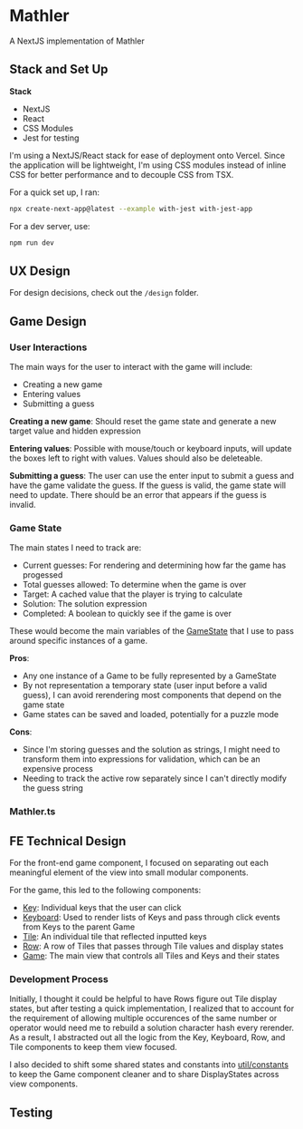 # Mathler

A NextJS implementation of Mathler

## Stack and Set Up

**Stack**

- NextJS
- React
- CSS Modules
- Jest for testing

I'm using a NextJS/React stack for ease of deployment onto Vercel. Since the application will be lightweight, I'm using CSS modules instead of inline CSS for better performance and to decouple CSS from TSX.

For a quick set up, I ran:

```bash
npx create-next-app@latest --example with-jest with-jest-app
```

For a dev server, use:

```bash
npm run dev
```

## UX Design

For design decisions, check out the `/design` folder.

## Game Design

### User Interactions

The main ways for the user to interact with the game will include:

- Creating a new game
- Entering values
- Submitting a guess

**Creating a new game**: Should reset the game state and generate a new target value and hidden expression

**Entering values**: Possible with mouse/touch or keyboard inputs, will update the boxes left to right with values. Values should also be deleteable.

**Submitting a guess**: The user can use the enter input to submit a guess and have the game validate the guess. If the guess is valid, the game state will need to update. There should be an error that appears if the guess is invalid.

### Game State

The main states I need to track are:

- Current guesses: For rendering and determining how far the game has progessed
- Total guesses allowed: To determine when the game is over
- Target: A cached value that the player is trying to calculate
- Solution: The solution expression
- Completed: A boolean to quickly see if the game is over

These would become the main variables of the [GameState](/src/components/game/GameState.ts) that I use to pass around specific instances of a game.

**Pros**:

- Any one instance of a Game to be fully represented by a GameState
- By not representation a temporary state (user input before a valid guess), I can avoid rerendering most components that depend on the game state
- Game states can be saved and loaded, potentially for a puzzle mode

**Cons**:

- Since I'm storing guesses and the solution as strings, I might need to transform them into expressions for validation, which can be an expensive process
- Needing to track the active row separately since I can't directly modify the guess string

### Mathler.ts

## FE Technical Design

For the front-end game component, I focused on separating out each meaningful element of the view into small modular components.

For the game, this led to the following components:

- [Key](/src/components/mathler/key): Individual keys that the user can click
- [Keyboard](/src/components/mathler/keyboard): Used to render lists of Keys and pass through click events from Keys to the parent Game
- [Tile](/src/components/mathler/tile): An individual tile that reflected inputted keys
- [Row](/src/components/mathler/row): A row of Tiles that passes through Tile values and display states
- [Game](/src/components/mathler/game): The main view that controls all Tiles and Keys and their states

### Development Process

Initially, I thought it could be helpful to have Rows figure out Tile display states, but after testing a quick implementation, I realized that to account for the requirement of allowing multiple occurences of the same number or operator would need me to rebuild a solution character hash every rerender. As a result, I abstracted out all the logic from the Key, Keyboard, Row, and Tile components to keep them view focused.

I also decided to shift some shared states and constants into [util/constants](/src/components/mathler/util/constants.ts) to keep the Game component cleaner and to share DisplayStates across view components.

## Testing
